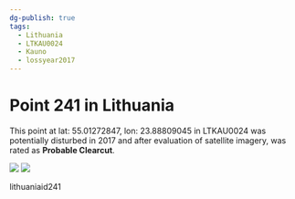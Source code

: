 ```yaml
---
dg-publish: true
tags:
  - Lithuania
  - LTKAU0024
  - Kauno
  - lossyear2017
---
```


# Point 241 in Lithuania

This point at lat: 55.01272847, lon: 23.88809045 in LTKAU0024 was potentially disturbed in 2017 and after evaluation of satellite imagery, was rated as **Probable Clearcut**.

<div class='juxtapose' data-showcredits='false'>
<img src='https://baserow-backend-production20240528124524339000000001.s3.amazonaws.com/user_files/RXnnmbifrS9mt1rzVEXpfZC4hG11FVhA_eb36eecedd376ed8cdbe9308a477f53939cec27cef40ecebf29a2c4c51eed714.png' data-label='September 2016' />
<img src='https://baserow-backend-production20240528124524339000000001.s3.amazonaws.com/user_files/NH4shoTrujQ59I0Ubk00fEKNDioAi2SV_041b0756327e5ecf66df71bf1b7720dcb42b20d193bb759bb03ee31dc0ed1524.png' data-label='June 2018' />
</div>

lithuaniaid241
